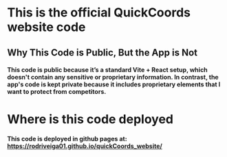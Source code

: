 # This is the official QuickCoords website code


## Why This Code is Public, But the App is Not
#### This code is public because it’s a standard Vite + React setup, which doesn't contain any sensitive or proprietary information. In contrast, the app's code is kept private because it includes proprietary elements that I want to protect from competitors.

# Where is this code deployed
#### This code is deployed in github pages at: https://rodriveiga01.github.io/quickCoords_website/


